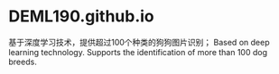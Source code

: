 # DEML190.github.io
基于深度学习技术，提供超过100个种类的狗狗图片识别；
Based on deep learning technology. Supports the identification of more than 100 dog breeds.
